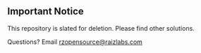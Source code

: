 ## Important Notice		
		
This repository is slated for deletion.  Please find other solutions.		
		
Questions?  Email rzopensource@raizlabs.com		